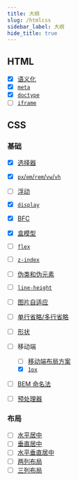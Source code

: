 ```yaml
---
title: 大纲
slug: /htmlcss
sidebar_label: 大纲
hide_title: true
---
```


## HTML

-   [x] [语义化](html/semantic.md)
-   [x] [`meta`](html/meta.md)
-   [x] [`doctype`](html/doctype.md)
-   [ ] [`iframe`](html/iframe.md)

## CSS

### 基础

-   [x] [选择器](css/selectors.md)
-   [x] [`px`/`em`/`rem`/`vw`/`vh`](css/units.md)
-   [ ] [浮动](css/float.md)
-   [x] [`display`](css/display.md)
-   [x] [BFC](css/bfc.md)
-   [x] [盒模型](css/box-model.md)
-   [ ] [`flex`](css/flex.md)
-   [ ] [`z-index`](css/z-index.md)
-   [ ] [伪类和伪元素](css/pseudo.md)
-   [ ] [`line-height`](css/line-height.md)
-   [ ] [图片自适应](css/img.md)
-   [ ] [单行省略/多行省略](css/ellipsis.md)
-   [ ] [形状](css/shapes.md)

-   [ ] 移动端

    -   [ ] [移动端布局方案](css/mobile-layout.md)
    -   [x] [`1px`](css/1px.md)

-   [ ] [BEM 命名法](css/bem.md)
-   [ ] [预处理器](css/postcss.md)

### 布局

-   [ ] [水平居中](css/h-center.md)
-   [ ] [垂直居中](css/v-center.md)
-   [ ] [水平垂直居中](css/vh-center.md)
-   [ ] [两列布局](css/layouts.md#两列布局)
-   [ ] [三列布局](css/layouts.md#三列布局)

